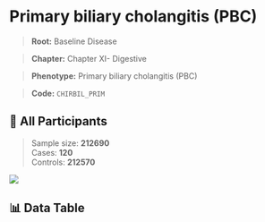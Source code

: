 # Primary biliary cholangitis (PBC)

> **Root:** Baseline Disease  

> **Chapter:** Chapter XI- Digestive  

> **Phenotype:** Primary biliary cholangitis (PBC)  

> **Code:** `CHIRBIL_PRIM`

## 🧪 All Participants  
> Sample size: **212690**  
> Cases: **120**  
> Controls: **212570**
<img src="/Sensitive/Figures/ALL/Incidence/CHIRBIL_PRIM.png"/>

## 📊 Data Table
<CsvTableMRF src="/Sensitive/Data/ALL/Incidence/COX_CHIRBIL_PRIM.csv"/>

